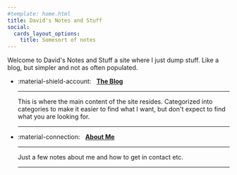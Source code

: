 ```yaml
---
#template: home.html
title: David's Notes and Stuff
social:
  cards_layout_options:
    title: Somesort of notes
---
```


Welcome to David's Notes and Stuff a site where I just dump stuff.  Like 
a blog, but simpler and not as often populated.

<div class="grid cards" markdown>

-   :material-shield-account: &nbsp; __[The Blog](blog/index.md)__

    ---

    This is where the main content of the site resides.  Categorized into 
    categories to make it easier to find what I want, but don't expect to
    find what you are looking for.

    ---

-   :material-connection: &nbsp; __[About Me](about.md)__

    ---

    Just a few notes about me and how to get in contact etc.

    ---

</div>
